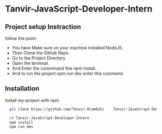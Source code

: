 
# Tanvir-JavaScript-Developer-Intern



## Project setup Instraction

follow the point:

- You have Make sure on your machine installed NodeJS.
- Then Clone the Github Repo.
- Go to the Project Directory.
- Open the terminal.
- And Enter the commmand this npm install.
- And to run the project npm run dev enter this command.



## Installation

Install my-project with npm

```bash
  git clone https://github.com/Tanvir-Alam625/    Tanvir-JavaScript-Developer-Intern.git

  cd Tanvir-JavaScript-Developer-Intern
  npm install
  npm run dev 
```
    